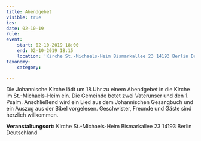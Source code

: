 ```yaml
---
title: Abendgebet
visible: true
ics: 
date: 02-10-19
rule: 
event:
	start: 02-10-2019 18:00
	end: 02-10-2019 18:15
	location: 'Kirche St.-Michaels-Heim Bismarkallee 23 14193 Berlin Deutschland'
taxonomy:
	category: 

---
```

Die Johannische Kirche lädt um 18 Uhr zu einem Abendgebet in die Kirche im St.-Michaels-Heim ein. Die Gemeinde betet zwei Vaterunser und den 1. Psalm. Anschließend wird ein Lied aus dem Johannischen Gesangbuch und ein Auszug aus der Bibel vorgelesen. Geschwister, Freunde und Gäste sind herzlich willkommen.


**Veranstaltungsort:** Kirche St.-Michaels-Heim
Bismarkallee 23
14193 Berlin
Deutschland

